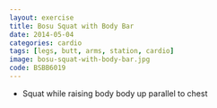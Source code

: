 ```yaml
---
layout: exercise
title: Bosu Squat with Body Bar
date: 2014-05-04
categories: cardio
tags: [legs, butt, arms, station, cardio]
image: bosu-squat-with-body-bar.jpg
code: BSBB6019
---
```


- Squat while raising body body up parallel to chest

